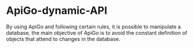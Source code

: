 # ApiGo-dynamic-API
By using ApiGo and following certain rules, it is possible to manipulate a database, the main objective of ApiGo is to avoid the constant definition of objects that attend to changes in the database.
